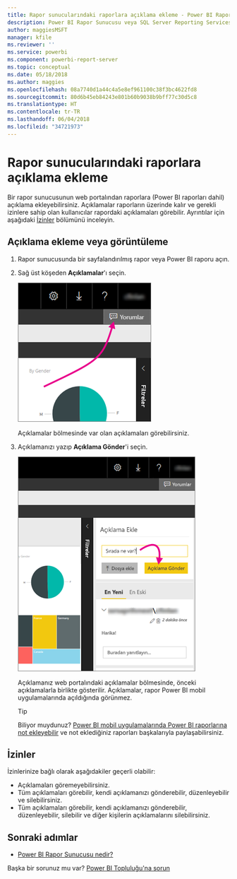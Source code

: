 ```yaml
---
title: Rapor sunucularındaki raporlara açıklama ekleme - Power BI Rapor Sunucusu
description: Power BI Rapor Sunucusu veya SQL Server Reporting Services rapor sunucusu üzerindeki Power BI raporlarına veya sayfalandırılmış raporlara açıklama eklemeyi öğrenin.
author: maggiesMSFT
manager: kfile
ms.reviewer: ''
ms.service: powerbi
ms.component: powerbi-report-server
ms.topic: conceptual
ms.date: 05/18/2018
ms.author: maggies
ms.openlocfilehash: 08a7740d1a44c4a5e8ef961100c38f3bc4622fd8
ms.sourcegitcommit: 80d6b45eb84243e801b60b9038b9bff77c30d5c8
ms.translationtype: HT
ms.contentlocale: tr-TR
ms.lasthandoff: 06/04/2018
ms.locfileid: "34721973"
---
```

# <a name="add-comments-to-a-report-in-a-report-server"></a>Rapor sunucularındaki raporlara açıklama ekleme
Bir rapor sunucusunun web portalından raporlara (Power BI raporları dahil) açıklama ekleyebilirsiniz. Açıklamalar raporların üzerinde kalır ve gerekli izinlere sahip olan kullanıcılar rapordaki açıklamaları görebilir. Ayrıntılar için aşağıdaki [İzinler](#permissions) bölümünü inceleyin.

## <a name="add-or-view-comments"></a>Açıklama ekleme veya görüntüleme
1. Rapor sunucusunda bir sayfalandırılmış rapor veya Power BI raporu açın.
2. Sağ üst köşeden **Açıklamalar**'ı seçin.
   
    ![Açıklamalar'ı seçin](media/add-comments/report-server-web-portal-comments-button.png)
   
    Açıklamalar bölmesinde var olan açıklamaları görebilirsiniz.
3. Açıklamanızı yazıp **Açıklama Gönder**'i seçin.
   
    ![Açıklama Gönder](media/add-comments/report-server-web-portal-comments-pane.png)
   
    Açıklamanız web portalındaki açıklamalar bölmesinde, önceki açıklamalarla birlikte gösterilir. Açıklamalar, rapor Power BI mobil uygulamalarında açıldığında görünmez.
   
   > [!TIP]
   > Biliyor muydunuz? [Power BI mobil uygulamalarında Power BI raporlarına not ekleyebilir](../mobile-annotate-and-share-a-tile-from-the-mobile-apps.md) ve not eklediğiniz raporları başkalarıyla paylaşabilirsiniz.
   > 
   > 

## <a name="permissions"></a>İzinler
İzinlerinize bağlı olarak aşağıdakiler geçerli olabilir:

* Açıklamaları göremeyebilirsiniz.
* Tüm açıklamaları görebilir, kendi açıklamanızı gönderebilir, düzenleyebilir ve silebilirsiniz.
* Tüm açıklamaları görebilir, kendi açıklamanızı gönderebilir, düzenleyebilir, silebilir ve diğer kişilerin açıklamalarını silebilirsiniz.

## <a name="next-steps"></a>Sonraki adımlar
* [Power BI Rapor Sunucusu nedir?](get-started.md)  

Başka bir sorunuz mu var? [Power BI Topluluğu'na sorun](https://community.powerbi.com/)

